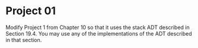 # Project 01

Modify Project 1 from Chapter 10 so that it uses the stack ADT described in Section 19.4. You may use any of the implementations of the ADT described in that section.
